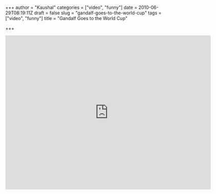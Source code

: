 +++
author = "Kaushal"
categories = ["video", "funny"]
date = 2010-06-29T08:19:11Z
draft = false
slug = "gandalf-goes-to-the-world-cup"
tags = ["video", "funny"]
title = "Gandalf Goes to the World Cup"

+++

<iframe src="http://www.youtube.com/embed/7B2LPxggvqY" width=640 height=480 frameborder=0 allowfullscreen></iframe>
